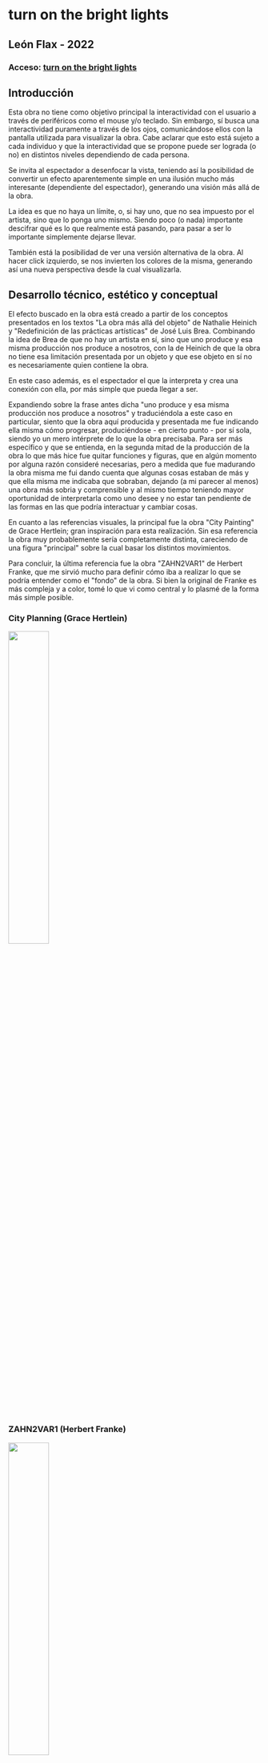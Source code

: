 # turn on the bright lights 

## León Flax - 2022

### Acceso: [turn on the bright lights](https://editor.p5js.org/leonflax/sketches/gzIjf6XtOC)

## Introducción

Esta obra no tiene como objetivo principal la interactividad con el usuario a través de periféricos como el mouse y/o teclado. Sin embargo, sí busca una interactividad puramente a través de los ojos, comunicándose ellos con la pantalla utilizada para visualizar la obra. Cabe aclarar que esto está sujeto a cada individuo y que la interactividad que se propone puede ser lograda (o no) en distintos niveles dependiendo de cada persona.

Se invita al espectador a desenfocar la vista, teniendo así la posibilidad de convertir un efecto aparentemente simple en una ilusión mucho más interesante (dependiente del espectador), generando una visión más allá de la obra.

La idea es que no haya un límite, o, si hay uno, que no sea impuesto por el artista, sino que lo ponga uno mismo. Siendo poco (o nada) importante descifrar qué es lo que realmente está pasando, para pasar a ser lo importante simplemente dejarse llevar.

También está la posibilidad de ver una versión alternativa de la obra. Al hacer click izquierdo, se nos invierten los colores de la misma, generando así una nueva perspectiva desde la cual visualizarla.

## Desarrollo técnico, estético y conceptual

El efecto buscado en la obra está creado a partir de los conceptos presentados en los textos "La obra más allá del objeto" de Nathalie Heinich y "Redefinición de las prácticas artísticas" de José Luis Brea. Combinando la idea de Brea de que no hay un artista en sí, sino que uno produce y esa misma producción nos produce a nosotros, con la de Heinich de que la obra no tiene esa limitación presentada por un objeto y que ese objeto en sí no es necesariamente quien contiene la obra.

En este caso además, es el espectador el que la interpreta y crea una conexión con ella, por más simple que pueda llegar a ser.

Expandiendo sobre la frase antes dicha "uno produce y esa misma producción nos produce a nosotros" y traduciéndola a este caso en particular, siento que la obra aquí producida y presentada me fue indicando ella misma cómo progresar, produciéndose - en cierto punto - por sí sola, siendo yo un mero intérprete de lo que la obra precisaba. Para ser más específico y que se entienda, en la segunda mitad de la producción de la obra lo que más hice fue quitar funciones y figuras, que en algún momento por alguna razón consideré necesarias, pero a medida que fue madurando la obra misma me fui dando cuenta que algunas cosas estaban de más y que ella misma me indicaba que sobraban, dejando (a mi parecer al menos) una obra más sobria y comprensible y al mismo tiempo teniendo mayor oportunidad de interpretarla como uno desee y no estar tan pendiente de las formas en las que podría interactuar y cambiar cosas.

En cuanto a las referencias visuales, la principal fue la obra "City Painting" de Grace Hertlein; gran inspiración para esta realización. Sin esa referencia la obra muy probablemente sería completamente distinta, careciendo de una figura "principal" sobre la cual basar los distintos movimientos. 

Para concluir, la última referencia fue la obra "ZAHN2VAR1" de Herbert Franke, que me sirvió mucho para definir cómo iba a realizar lo que se podría entender como el "fondo" de la obra. Si bien la original de Franke es más compleja y a color, tomé lo que vi como central y lo plasmé de la forma más simple posible.

### City Planning (Grace Hertlein) 

<img src="https://pbs.twimg.com/media/EzNMjx0VoA40Ucf.png" width=40%>

### ZAHN2VAR1 (Herbert Franke) 

<img src="https://www.artmajeur.com/medias/hd/w/e/webist-herbert-w-franke/artwork/707053_Moholynagyfranke2.jpg" width=40%>

